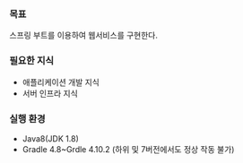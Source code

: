 ### 목표
스프링 부트를 이용하여 웹서비스를 구현한다.

### 필요한 지식
* 애플리케이션 개발 지식
* 서버 인프라 지식

### 실행 환경
* Java8(JDK 1.8)
* Gradle 4.8~Grdle 4.10.2 (하위 및 7버전에서도 정상 작동 불가)
